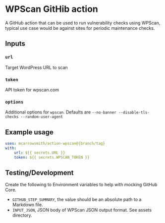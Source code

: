 # WPScan GitHib action

A GitHub action that can be used to run vulnerability checks using WPScan, typical use case would be against sites for periodic maintenance checks.

## Inputs

### `url`
Target WordPress URL to scan

### `token`
API token for wpscan.com

### `options`
Additional options for `wpscan`. Defaults are `--no-banner --disable-tls-checks --random-user-agent`

## Example usage

```yaml
uses: mcarrowsmith/action-wpscan@{branch/tag}
with:
    url: ${{ secrets.URL }}
    token: ${{ secrets.WPSCAN_TOKEN }}
```

## Testing/Development
Create the following to Environment variables to help with mocking GitHub Core.

- `GITHUB_STEP_SUMMARY`, the value should be an absolute path to a Markdown file.
- `INPUT_JSON`, JSON body of WPScan JSON output format. See assets directory.

